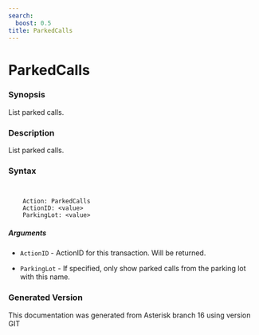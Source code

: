 ```yaml
---
search:
  boost: 0.5
title: ParkedCalls
---
```


# ParkedCalls

### Synopsis

List parked calls.

### Description

List parked calls.<br>


### Syntax


```


    Action: ParkedCalls
    ActionID: <value>
    ParkingLot: <value>

```
##### Arguments


* `ActionID` - ActionID for this transaction. Will be returned.<br>

* `ParkingLot` - If specified, only show parked calls from the parking lot with this name.<br>


### Generated Version

This documentation was generated from Asterisk branch 16 using version GIT 